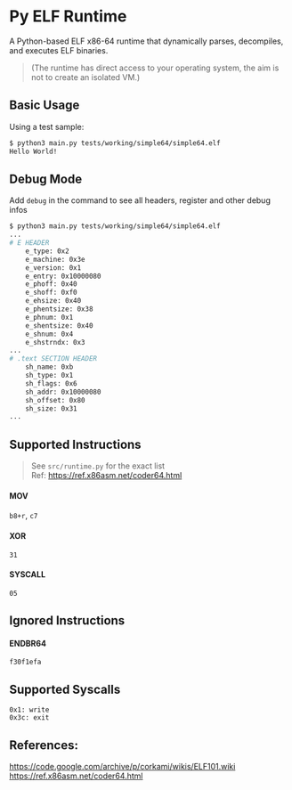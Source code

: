 # Py ELF Runtime

A Python-based ELF x86-64 runtime that dynamically parses, decompiles, and executes ELF binaries.
> (The runtime has direct access to your operating system, the aim is not to create an isolated VM.)

## Basic Usage

Using a test sample:

```bash
$ python3 main.py tests/working/simple64/simple64.elf
Hello World!
```

## Debug Mode

Add `debug` in the command to see all headers, register and other debug infos
```bash
$ python3 main.py tests/working/simple64/simple64.elf
...
# E HEADER
    e_type: 0x2
    e_machine: 0x3e
    e_version: 0x1
    e_entry: 0x10000080
    e_phoff: 0x40
    e_shoff: 0xf0
    e_ehsize: 0x40
    e_phentsize: 0x38
    e_phnum: 0x1
    e_shentsize: 0x40
    e_shnum: 0x4
    e_shstrndx: 0x3
...
# .text SECTION HEADER
    sh_name: 0xb
    sh_type: 0x1
    sh_flags: 0x6
    sh_addr: 0x10000080
    sh_offset: 0x80
    sh_size: 0x31
...
```

## Supported Instructions

> See `src/runtime.py` for the exact list  
> Ref: https://ref.x86asm.net/coder64.html

#### MOV
`b8+r`, `c7`

#### XOR
`31`

#### SYSCALL
`05`

## Ignored Instructions

#### ENDBR64
`f30f1efa`

## Supported Syscalls

```
0x1: write
0x3c: exit
```

## References:
https://code.google.com/archive/p/corkami/wikis/ELF101.wiki  
https://ref.x86asm.net/coder64.html
